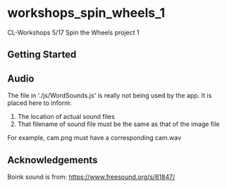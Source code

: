 # workshops_spin_wheels_1
CL-Workshops 5/17 Spin the Wheels project 1

## Getting Started

## Audio
The file in './js/WordSounds.js' is really not being used by the app.
It is placed here to inform:

1. The location of actual sound files
1. That filename of sound file must be the same as that of the image file

For example, cam.png must have a corresponding cam.wav


## Acknowledgements
Boink sound is from: https://www.freesound.org/s/61847/
